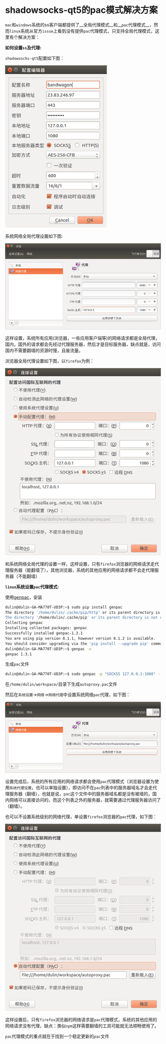 # shadowsocks-qt5的pac模式解决方案

`mac`和`windows`系统的ss客户端都提供了__全局代理模式__和__`pac`代理模式__，然而`linux`系统从官方`issue`上看到没有提供`pac`代理模式，只支持全局代理模式，这里有个解决方案：

__如何设置`ss`及代理:__

`shadowsocks-qt5`配置如下图：

![shadowsocks-qt5-config](img/shadowsocks-qt5-config.png)

系统网络全局代理设置如下图:

![shadowsocks-qt5-global-proxy](img/shadowsocks-qt5-global-proxy.png)

这样设置，系统所有应用(浏览器，一些应用客户端等)的网络请求都是全局代理，国内，国外的请求都会先经过代理服务器，然后才是目标服务器，缺点就是，访问国内不需要翻墙的资源时慢，且废流量。

浏览器全局代理设置如下图，以`firefox`为例：

![browser-global-proxy](img/browser-global-proxy.png)

和系统网络全局代理的设置一样，这样设置，只有`firefox`浏览器的网络请求走代理服务器（能翻墙了），其他浏览器，系统的其他应用的网络请求都不会走代理服务器（不能翻墙）

__`linux`系统设置`pac`代理模式:__

使用[genpac](https://github.com/JinnLynn/genpac)，安装
```bash
dulin@dulin-GA-MA770T-UD3P:~$ sudo pip install genpac
The directory '/home/dulin/.cache/pip/http' or its parent directory is not owned by the current user and the cache has been disabled. Please check the permissions and owner of that directory. If executing pip with sudo, you may want sudo's -H flag.
The directory '/home/dulin/.cache/pip' or its parent directory is not owned by the current user and caching wheels has been disabled. check the permissions and owner of that directory. If executing pip with sudo, you may want sudo's -H flag.
Collecting genpac
Installing collected packages: genpac
Successfully installed genpac-1.3.1
You are using pip version 8.1.1, however version 8.1.2 is available.
You should consider upgrading via the 'pip install --upgrade pip' command.
dulin@dulin-GA-MA770T-UD3P:~$ genpac -v
genpac 1.3.1
```

生成`pac`文件

```bash
dulin@dulin-GA-MA770T-UD3P:~$ sudo genpac -p "SOCKS5 127.0.0.1:1080" --gfwlist-proxy="SOCKS5 127.0.0.1:1080" --gfwlist-url="https://raw.githubusercontent.com/gfwlist/gfwlist/master/gfwlist.txt" --output="./workspace/autoproxy.pac"
```

在`/home/dulin/workspace/`目录下生成`autoproxy.pac`文件

然后在`系统设置`->`网络`->`网络代理`中设置系统网络`pac`代理，如下图：

![network-pac-proxy](img/network-pac-proxy.png)

设置完成后，系统的所有应用的网络请求都会使用`pac`代理模式（浏览器设置为使用`系统代理设置`，也可以单独设置），即访问不在`pac`列表中的服务器域名才会走代理服务器（翻墙），也就是说，`pac`这个文件中的服务器域名都是没有被墙的，国内网络可以直接访问的，而这个列表之外的服务器，就需要通过代理服务器访问了（翻墙）。

也可以不设置系统级别的网络代理，单设置`firefox`浏览器的`pac`代理，如下图：

![browser-pac-proxy](img/browser-pac-proxy.png)

这样设置后，只有`firefox`浏览器的网络请求是`pac`代理模式，系统的其他应用的网络请求没有代理，缺点：类似`npm`这样需要翻墙的工具可能就无法顺畅使用了。

`pac`代理模式的重点就在于找到一个稳定更新的`pac`文件
